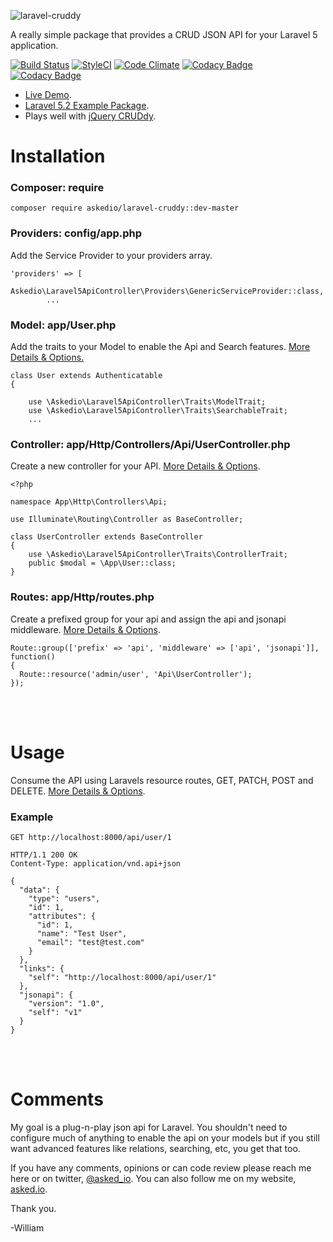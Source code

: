 ![laravel-cruddy](http://i.imgur.com/TmEh1m6.jpgg)

A really simple package that provides a CRUD JSON API for your Laravel 5 application.

[![Build Status](https://travis-ci.org/Askedio/laravel-Cruddy.svg?branch=master)](https://travis-ci.org/Askedio/laravel-Cruddy)
[![StyleCI](https://styleci.io/repos/52752552/shield)](https://styleci.io/repos/52752552)
[![Code Climate](https://codeclimate.com/github/Askedio/laravel-Cruddy/badges/gpa.svg)](https://codeclimate.com/github/Askedio/laravel-Cruddy)
[![Codacy Badge](https://api.codacy.com/project/badge/grade/c2f2291fe3af4ea3a511afa64ddc034b)](https://www.codacy.com/app/gcphost/laravel-Cruddy)
[![Codacy Badge](https://api.codacy.com/project/badge/coverage/c2f2291fe3af4ea3a511afa64ddc034b)](https://www.codacy.com/app/gcphost/laravel-Cruddy)

* [Live Demo](https://cruddy.io/app/).
* [Laravel 5.2 Example Package](https://github.com/Askedio/Laravel-5-CRUD-Example).
* Plays well with [jQuery CRUDdy](https://github.com/Askedio/jQuery-Cruddy).



# Installation
### Composer: require
~~~
composer require askedio/laravel-cruddy::dev-master
~~~


### Providers: config/app.php
Add the Service Provider to your providers array.
~~~
'providers' => [
    Askedio\Laravel5ApiController\Providers\GenericServiceProvider::class,
        ...
~~~




### Model: app/User.php
Add the traits to your Model to enable the Api and Search features. [More Details & Options.](https://github.com/Askedio/laravel-Cruddy/wiki/Models)
~~~
class User extends Authenticatable
{

    use \Askedio\Laravel5ApiController\Traits\ModelTrait;
    use \Askedio\Laravel5ApiController\Traits\SearchableTrait;
    ...
~~~




### Controller: app/Http/Controllers/Api/UserController.php
Create a new controller for your API. [More Details & Options](https://github.com/Askedio/laravel-Cruddy/wiki/Controllers).
~~~
<?php

namespace App\Http\Controllers\Api;

use Illuminate\Routing\Controller as BaseController;

class UserController extends BaseController
{
    use \Askedio\Laravel5ApiController\Traits\ControllerTrait;
    public $modal = \App\User::class;
}
~~~

### Routes: app/Http/routes.php
Create a prefixed group for your api and assign the api and jsonapi middleware. [More Details & Options](https://github.com/Askedio/laravel-Cruddy/wiki/Routes).
~~~
Route::group(['prefix' => 'api', 'middleware' => ['api', 'jsonapi']], function()
{
  Route::resource('admin/user', 'Api\UserController');
});
~~~

<br />
<br />



# Usage
Consume the API using Laravels resource routes, GET, PATCH, POST and DELETE. [More Details & Options](https://github.com/Askedio/laravel-Cruddy/wiki/Usage).

### Example
~~~
GET http://localhost:8000/api/user/1
~~~

~~~
HTTP/1.1 200 OK
Content-Type: application/vnd.api+json

{
  "data": {
    "type": "users",
    "id": 1,
    "attributes": {
      "id": 1,
      "name": "Test User",
      "email": "test@test.com"
    }
  },
  "links": {
    "self": "http://localhost:8000/api/user/1"
  },
  "jsonapi": {
    "version": "1.0",
    "self": "v1"
  }
}
~~~


<br /><br />


# Comments
My goal is a plug-n-play json api for Laravel. You shouldn't need to configure much of anything to enable the api on your models but if you still want advanced features like relations, searching, etc, you get that too.

If you have any comments, opinions or can code review please reach me here or on twitter, [@asked_io](https://twitter.com/asked_io). You can also follow me on my website, [asked.io](https://asked.io).


Thank you.

-William
